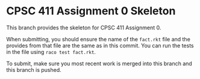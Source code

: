 # CPSC 411 Assignment 0 Skeleton
This branch provides the skeleton for CPSC 411 Assignment 0.

When submitting, you should ensure the name of the `fact.rkt` file and the
provides from that file are the same as in this commit.
You can run the tests in the file using `raco test fact.rkt`.

To submit, make sure you most recent work is merged into this branch and this
branch is pushed.
